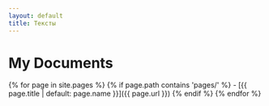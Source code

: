 ```yaml
---
layout: default
title: Тексты
---
```


# My Documents

{% for page in site.pages %}
  {% if page.path contains 'pages/' %}
    - [{{ page.title | default: page.name }}]({{ page.url }})
  {% endif %}
{% endfor %}
